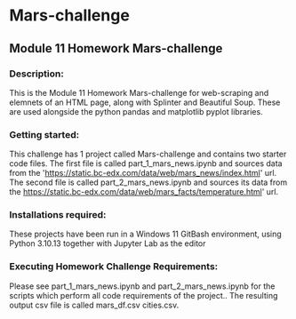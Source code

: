 # Mars-challenge

## Module 11 Homework Mars-challenge
### Description:
This is the Module 11 Homework Mars-challenge for web-scraping and elemnets of an HTML page, along with Splinter and Beautiful Soup. These are used alongside the python pandas and matplotlib pyplot libraries.

### Getting started:
This challenge has 1 project called Mars-challenge and contains two starter code files. The first file is called part_1_mars_news.ipynb and sources data from the 'https://static.bc-edx.com/data/web/mars_news/index.html' url. The second file is called part_2_mars_news.ipynb and sources its data from the https://static.bc-edx.com/data/web/mars_facts/temperature.html' url.

### Installations required:
These projects have been run in a Windows 11 GitBash environment, using Python 3.10.13 together with Jupyter Lab as the editor

### Executing Homework Challenge Requirements:
Please see part_1_mars_news.ipynb and part_2_mars_news.ipynb for the scripts which perform all code requirements of the project..  The resulting output csv file is called mars_df.csv cities.csv.